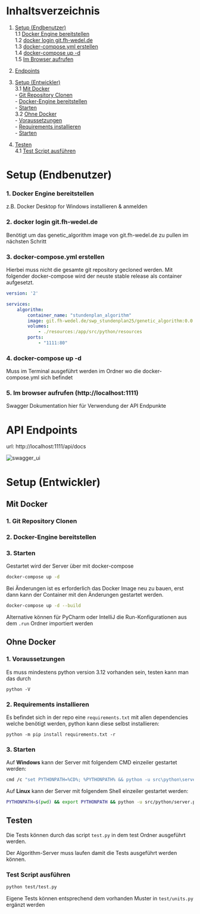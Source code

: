 # Inhaltsverzeichnis

1. [Setup (Endbenutzer)](#setup-endbenutzer)  
   1.1 [Docker Engine bereitstellen](#1-docker-engine-bereitstellen)  
   1.2 [docker login git.fh-wedel.de](#2-docker-login-gitfh-wedelde)  
   1.3 [docker-compose.yml erstellen](#3-docker-composeyml-erstellen)  
   1.4 [docker-compose up -d](#4-docker-compose-up--d)  
   1.5 [Im Browser aufrufen](#5-im-browser-aufrufen)  

2. [Endpoints](#endpoints)  

3. [Setup (Entwickler)](#setup-entwickler)  
   3.1 [Mit Docker](#mit-docker)  
       - [Git Repository Clonen](#1-git-repository-clonen)  
       - [Docker-Engine bereitstellen](#2-docker-engine-bereitstellen)  
       - [Starten](#3-starten)  
   3.2 [Ohne Docker](#ohne-docker)  
       - [Voraussetzungen](#1-voraussetzungen)  
       - [Requirements installieren](#2-requirements-installieren)  
       - [Starten](#3-starten)  

4. [Testen](#testen)  
   4.1 [Test Script ausführen](#test-script-ausführen)  

# Setup (Endbenutzer)

### 1. Docker Engine bereitstellen 

z.B. Docker Desktop for Windows installieren & anmelden

### 2. docker login git.fh-wedel.de

Benötigt um das genetic_algorithm image von git.fh-wedel.de zu pullen im nächsten Schritt

### 3. docker-compose.yml erstellen  

Hierbei muss nicht die gesamte git repository gecloned werden. Mit folgender docker-compose wird der neuste stable release als container aufgesetzt.

```yml
version: '2'

services:
    algorithm:
        container_name: "stundenplan_algorithm"
        image: git.fh-wedel.de/swp_stundenplan25/genetic_algorithm:0.0.5
        volumes:
            - ./resources:/app/src/python/resources
        ports:
            - "1111:80"
```

### 4. docker-compose up -d

Muss im Terminal ausgeführt werden im Ordner wo die docker-compose.yml sich befindet

### 5. Im browser aufrufen (http://localhost:1111)

Swagger Dokumentation hier für Verwendung der API Endpunkte

# API Endpoints

url: http://localhost:1111/api/docs

![swagger_ui](https://i.gyazo.com/927fd85973de5f6aa629f4d59f63fb71.png)

# Setup (Entwickler)

## Mit Docker

### 1. Git Repository Clonen

### 2. Docker-Engine bereitstellen

### 3. Starten
Gestartet wird der Server über mit docker-compose
```sh
docker-compose up -d
```

Bei Änderungen ist es erforderlich das Docker Image neu zu bauen, erst dann kann der Container mit den Änderungen gestartet werden.
```sh
docker-compose up -d --build
```

Alternative können für PyCharm oder IntelliJ die Run-Konfigurationen aus dem `.run` Ordner importiert werden

## Ohne Docker

### 1. Voraussetzungen
Es muss mindestens python version 3.12 vorhanden sein, testen kann man das durch
```
python -V
```

### 2. Requirements installieren
Es befindet sich in der repo eine `requirements.txt` mit allen dependencies welche benötigt werden, python kann diese selbst installieren:
```
python -m pip install requirements.txt -r
```

### 3. Starten
Auf **Windows** kann der Server mit folgendem CMD einzeiler gestartet werden:
```sh
cmd /c "set PYTHONPATH=%CD%; %PYTHONPATH% && python -u src\python\server.py" 
```

Auf **Linux** kann der Server mit folgendem Shell einzeiler gestartet werden:
```sh
PYTHONPATH=$(pwd) && export PYTHONPATH && python -u src/python/server.py
```

## Testen
Die Tests können durch das script `test.py` in dem test Ordner ausgeführt werden.

Der Algorithm-Server muss laufen damit die Tests ausgeführt werden können. 

### Test Script ausführen
```sh
python test/test.py
```

Eigene Tests können entsprechend dem vorhanden Muster in `test/units.py` ergänzt werden